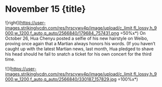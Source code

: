# November 15 {title}
![right](https://user-images.strikinglycdn.com/res/hrscywv4p/image/upload/c_limit,fl_lossy,h_9000,w_1200,f_auto,q_auto/2566840/179684_757431.png =50%x*)
On October 26, Hua Chenyu posted a selfie of his new hairstyle on Weibo, proving once again that a Martian always honors his words. (If you haven’t caught up with the latest Martian news, last month, Hua pledged to shave his head should he fail to snatch a ticket for his own concert for the third time.

![](https://user-images.strikinglycdn.com/res/hrscywv4p/image/upload/c_limit,fl_lossy,h_9000,w_1200,f_auto,q_auto/2566840/330187_157829.jpg =100%x*)